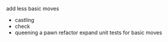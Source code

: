 add less basic moves
 - castling
 - check
 - queening a pawn
refactor
expand unit tests for basic moves
